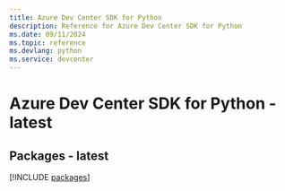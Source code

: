 ```yaml
---
title: Azure Dev Center SDK for Python
description: Reference for Azure Dev Center SDK for Python
ms.date: 09/11/2024
ms.topic: reference
ms.devlang: python
ms.service: devcenter
---
```

# Azure Dev Center SDK for Python - latest
## Packages - latest
[!INCLUDE [packages](dev-center-index.md)]